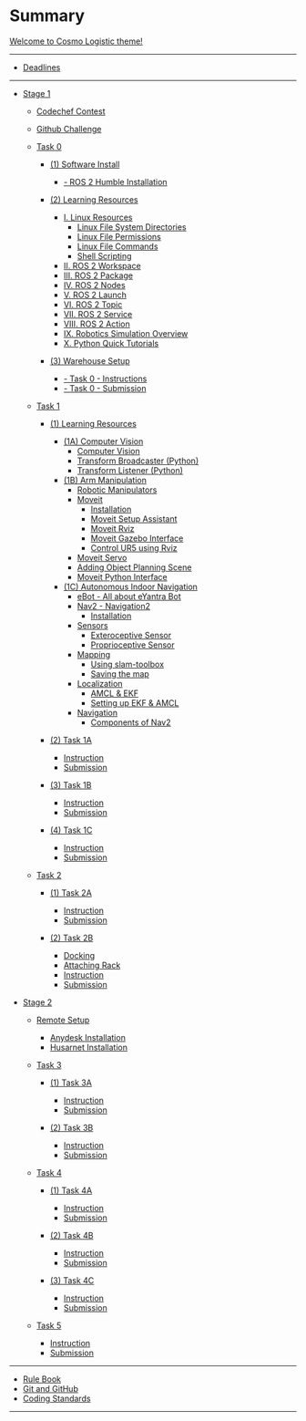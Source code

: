 # Summary

[Welcome to Cosmo Logistic theme!](welcome.md)


---
<!--
- [Rulebook](rulebook/toc.md)
  - [[1] Introduction](rulebook/introduction.md)
  - [[2] Theme Description](rulebook/theme_description.md)
  - [[3] Arena](rulebook/arena.md)
  - [[4] Hardware Specifications](rulebook/hw_specifications.md)
  - [[5] Software Specifications](rulebook/sw_specifications.md)
  - [[6] Theme Rules](rulebook/theme_rules.md)
  - [[7] Judging and Scoring System](rulebook/judging_and_scoring_system.md)
  - [[8] Important Notes](rulebook/important_notes.md)


---
-->

<!-- - [Bulletin Board](bulletin_board.md) -->
- [Deadlines](deadlines.md)

---

- [Stage 1](Stage_1.md)
  - [Codechef Contest](coding_contest.md)
  - [Github Challenge](github_challenge.md)
  - [Task 0](Task_0/task_0.md)
    - [(1) Software Install](Task_0/installation/installation_guide.md)
      - [- ROS 2 Humble Installation](Task_0/installation/humble_installation.md)
    - [(2) Learning Resources](Task_0/learning_resources/learning_resources.md)
      - [I. Linux Resources](Task_0/learning_resources/linux/linux_resources.md)
        - [Linux File System Directories](Task_0/learning_resources/linux/linux_file_system_directories.md)
        - [Linux File Permissions](Task_0/learning_resources/linux/linux_file_permissions.md)
        - [Linux File Commands](Task_0/learning_resources/linux/linux_file_commands.md)
        - [Shell Scripting](Task_0/learning_resources/linux/shell_scripting.md)
      - [II. ROS 2 Workspace](Task_0/learning_resources/ros_basics/ros_workspace.md)
      - [III. ROS 2 Package](Task_0/learning_resources/ros_basics/ros_package.md)
      - [IV. ROS 2 Nodes](Task_0/learning_resources/ros_basics/ros_nodes.md)
      - [V. ROS 2 Launch](Task_0/learning_resources/ros_basics/ros_launch.md)
      - [VI. ROS 2 Topic](Task_0/learning_resources/ros_basics/ros_topic.md)
      - [VII. ROS 2 Service](Task_0/learning_resources/ros_basics/ros_service.md)
      - [VIII. ROS 2 Action](Task_0/learning_resources/ros_basics/ros_action.md)
      - [IX. Robotics Simulation Overview](Task_0/learning_resources/robotics_simulation_overview.md)
      - [X. Python Quick Tutorials](Task_0/learning_resources/python_quick_tutorials.md)

    - [(3) Warehouse Setup](Task_0/warehouse_setup_task/warehouse_setup_task.md)
      - [- Task 0 - Instructions](Task_0/warehouse_setup_task/task_instruction.md)
      - [- Task 0 - Submission](Task_0/warehouse_setup_task/task_submission.md)
  - [Task 1](Task_1/task_1.md)
    - [(1) Learning Resources](Task_1/learning_resources/learning_resources.md)
      - [(1A) Computer Vision](Task_1/learning_resources/computer_vision/task_1a_resources.md)
        - [Computer Vision](Task_1/learning_resources/computer_vision/computer_vision.md)
        - [Transform Broadcaster (Python)](Task_1/learning_resources/computer_vision/python_tf_broadcaster.md)
        - [Transform Listener (Python)](Task_1/learning_resources/computer_vision/python_tf_listener.md)
      - [(1B) Arm Manipulation](Task_1/learning_resources/arm_manipulation/arm_manipulation.md)
        - [Robotic Manipulators](Task_1/learning_resources/arm_manipulation/robotic_manipulators.md)
        - [Moveit](Task_1/learning_resources/arm_manipulation/moveit/moveit.md)
          - [Installation](Task_1/learning_resources/arm_manipulation/moveit/installation.md)
          - [Moveit Setup Assistant](Task_1/learning_resources/arm_manipulation/moveit/moveit_setup_assistant.md)
          - [Moveit Rviz](Task_1/learning_resources/arm_manipulation/moveit/moveit_rviz.md)
          - [Moveit Gazebo Interface](Task_1/learning_resources/arm_manipulation/moveit/moveit_gazebo_interface.md)
          - [Control UR5 using Rviz](Task_1/learning_resources/arm_manipulation/moveit/control_ur5.md)
        - [Moveit Servo](Task_1/learning_resources/arm_manipulation/moveit_servo.md)
        - [Adding Object Planning Scene](Task_1/learning_resources/arm_manipulation/adding_object_planning_scene.md)
        - [Moveit Python Interface](Task_1/learning_resources/arm_manipulation/moveit_python_api.md)
      - [(1C) Autonomous Indoor Navigation](Task_1/learning_resources/navigation/navigation.md)
        - [eBot - All about eYantra Bot](Task_1/learning_resources/navigation/ebot_description.md)
        - [Nav2 - Navigation2](Task_1/learning_resources/navigation/nav2/nav2.md)
          - [Installation](Task_1/learning_resources/navigation/nav2/nav2_installation.md)
        - [Sensors](Task_1/learning_resources/navigation/learn_sensors.md)
          - [Exteroceptive Sensor](Task_1/learning_resources/navigation/extroceptive_sensors.md)
          - [Proprioceptive Sensor](Task_1/learning_resources/navigation/pereoceptive_sensors.md)
        - [Mapping](Task_1/learning_resources/navigation/learn_mapping.md)
          - [Using slam-toolbox](Task_1/learning_resources/navigation/building_map.md)
          - [Saving the map](Task_1/learning_resources/navigation/saving_map.md)
        - [Localization](Task_1/learning_resources/navigation/learn_localization.md)
          - [AMCL & EKF](Task_1/learning_resources/navigation/amcl_ekf.md)
          - [Setting up EKF & AMCL](Task_1/learning_resources/navigation/setup_amcl_ekf.md)
        - [Navigation](Task_1/learning_resources/navigation/learn_navigation.md)
          - [Components of Nav2](Task_1/learning_resources/navigation/nav2_com.md)
        


    - [(2) Task 1A](Task_1/tasks/task1a/task1a.md)
      - [Instruction](Task_1/tasks/task1a/instructions.md)
      - [Submission](Task_1/tasks/task1a/submissions.md)
    - [(3) Task 1B](Task_1/tasks/task1b/task1b.md)
      - [Instruction](Task_1/tasks/task1b/instructions.md)
      - [Submission](Task_1/tasks/task1b/submissions.md)
    - [(4) Task 1C](Task_1/tasks/task1c/task1c.md)
      - [Instruction](Task_1/tasks/task1c/instructions.md)
      - [Submission](Task_1/tasks/task1c/submissions.md)

  - [Task 2](Task_2/task_2.md)
  
    - [(1) Task 2A](Task_2/tasks/task2a/task2a.md)
      - [Instruction](Task_2/tasks/task2a/instructions.md)
      - [Submission](Task_2/tasks/task2a/submissions.md)

    - [(2) Task 2B](Task_2/tasks/task2b/task2b.md)
      - [Docking](Task_2/tasks/task2b/learn_docking.md)
      - [Attaching Rack](Task_2/tasks/task2b/learn_attaching.md)
      - [Instruction](Task_2/tasks/task2b/instructions.md)
      - [Submission](Task_2/tasks/task2b/submissions.md)

- [Stage 2](Stage_2.md)
  
  - [Remote Setup](Task_3/tasks/task3a/remote_setup.md)
    - [Anydesk Installation](Task_3/tasks/task3a/anydesk/anydesk_installation.md)
    - [Husarnet Installation](Task_3/tasks/task3a/husarnet/husarnet_installation.md)

  - [Task 3](Task_3/task_3.md)
  
    - [(1) Task 3A](Task_3/tasks/task3a/task3a.md)
      - [Instruction](Task_3/tasks/task3a/instructions.md)
      - [Submission](Task_3/tasks/task3a/submissions.md)

    - [(2) Task 3B](Task_3/tasks/task3b/task3b.md)
      - [Instruction](Task_3/tasks/task3b/instructions.md)
      - [Submission](Task_3/tasks/task3b/submissions.md)
  
  - [Task 4](Task_4/task_4.md)

    - [(1) Task 4A](Task_4/tasks/task4a/task4a.md)
      - [Instruction](Task_4/tasks/task4a/instruction.md)
      - [Submission](Task_4/tasks/task4a/submission.md)
    
    - [(2) Task 4B](Task_4/tasks/task4b/task4b.md)
      - [Instruction](Task_4/tasks/task4b/instructions.md)
      - [Submission](Task_4/tasks/task4b/submissions.md)

    - [(3) Task 4C](Task_4/tasks/task4c/task4c.md)
      - [Instruction](Task_4/tasks/task4c/instruction.md)
      - [Submission](Task_4/tasks/task4c/submission.md)

  - [Task 5](Task_5/task_5.md)

    - [Instruction](Task_5/instruction.md)
    - [Submission](Task_5/submission.md)
    
---

- [Rule Book](rulebook/theme_rulebook_cl.md)
- [Git and GitHub](git_github.md)
- [Coding Standards](coding_std.md)

---
<!--

- [Live Session 1 - Task](live_session1.md)

---
-->

<!-- - [Changelog](CHANGELOG.md) -->

